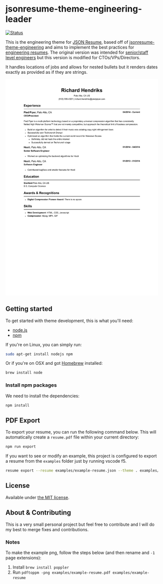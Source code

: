 # jsonresume-theme-engineering-leader

[![Status](https://badge.fury.io/js/jsonresume-theme-engineering-leader.svg)](https://www.npmjs.org/package/jsonresume-theme-engineering-leader)

This is the engineering theme for [JSON Resume](http://jsonresume.org/), based off of [jsonresume-theme-engineering](https://github.com/skoenig/jsonresume-theme-engineering) and aims to implement the best practices for [engineering resumes](https://www.reddit.com/r/EngineeringResumes/wiki/index/). The original version was intended for [senior/staff level engineers](https://www.reddit.com/r/EngineeringResumes/wiki/index/#wiki_senior_engineers_and_above_.2810.2B_yoe.29) but this version is modified for CTOs/VPs/Directors.

It handles locations of jobs and allows for nested bullets but it renders dates exactly as provided as if they are strings.

<p align="center">
  <kbd>
    <img src="https://github.com/sjw7444/jsonresume-theme-engineering-leader/blob/main/examples/example-resume.png?raw=true" alt="Richard Hendriks Resume"/>
  </kbd>
</p>

## Getting started

To get started with theme development, this is what you'll need:

- [node.js](http://howtonode.org/how-to-install-nodejs)
- [npm](http://howtonode.org/introduction-to-npm)

If you're on Linux, you can simply run:

```bash
sudo apt-get install nodejs npm
```

Or if you're on OSX and got [Homebrew](http://brew.sh/) installed:

```bash
brew install node
```

### Install npm packages

We need to install the dependencies:

```bash
npm install
```

## PDF Export

To export your resume, you can run the following command below. This will automatically create a `resume.pdf` file within your current directory:

```bash
npm run export
```

If you want to see or modify an example, this project is configured to export a resume from the `examples` folder just by running vscode f5.

```bash
resume export --resume examples/example-resume.json --theme . examples/example-resume.html
```

## License

Available under [the MIT license](http://mths.be/mit).

## About & Contributing

This is a very small personal project but feel free to contribute and I will do my best to merge fixes and contributions.

### Notes

To make the example png, follow the steps below (and then rename and `-1` page extensions):

1. Install `brew install poppler`
2. Run `pdftoppm -png examples/example-resume.pdf examples/example-resume`

